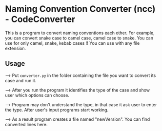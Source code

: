 ﻿# Naming Convention Converter (ncc) - CodeConverter

This is a program to convert naming conventions each other. 
For example, you can convert snake case to camel case, camel case to snake. 
You can use for only camel, snake, kebab cases !!
You can use with any file extension.
    
## Usage
--> Put `converter.py` in the folder containing the file you want to convert its case and run it.

--> After you run the program it identifies the type of the case and show user which options can choose.

--> Program may don't understand the type, in that case it ask user to enter the type. After user's input programs start working.

--> As a result program creates a file named "newVersion". You can find converted lines here. 
#


